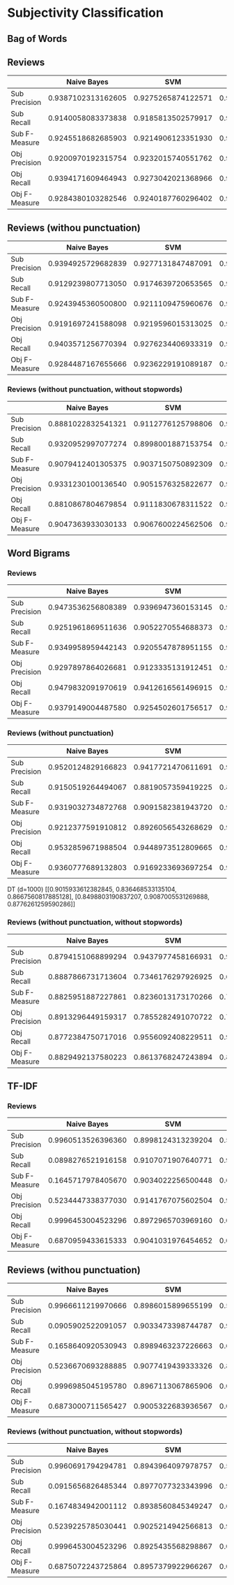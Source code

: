 # Subjectivity Classification

## Bag of Words

## Reviews
|   | Naive Bayes | SVM | Maximum Entropy |
|---|---|---|---|
| Sub Precision | 0.9387102313162605 | 0.9275265874122571 | 0.9324440823078446 |
| Sub Recall    | 0.9140058083373838 | 0.9185813502579917 | 0.9285837652222595 |
| Sub F-Measure | 0.9245518682685903 | 0.9214906123351930 | 0.9290268902599790 |
| Obj Precision | 0.9200970192315754 | 0.9232015740551762 | 0.9326638985977398 |
| Obj Recall    | 0.9394171609464943 | 0.9273042021368966 | 0.9317910962970657 |
| Obj F-Measure | 0.9284380103282546 | 0.9240187760296402 | 0.9310271897490543 |

## Reviews (withou punctuation)
|   | Naive Bayes | SVM | Maximum Entropy | MLP |
|---|---|---|---|---|
| Sub Precision | 0.9394925729682839 | 0.9277131847487091 | 0.9335894516149548 | 0.9394925729682839 |
| Sub Recall    | 0.9129239807713050 | 0.9174639720653565 | 0.9279097972397133 | 0.9129239807713050 |
| Sub F-Measure | 0.9243945360500800 | 0.9211109475960676 | 0.9293426063288208 | 0.9243945360500800 |
| Obj Precision | 0.9191697241588098 | 0.9219596015313025 | 0.9319481191430910 | 0.9394925729682839 |
| Obj Recall    | 0.9403571256770394 | 0.9276234406933319 | 0.9331567281616866 | 0.9129239807713050 |
| Obj F-Measure | 0.9284487167655666 | 0.9236229191089187 | 0.9314183105918230 | 0.9243945360500800 |

### Reviews (without punctuation, without stopwords)
|   | Naive Bayes | SVM | Maximum Entropy |
|---|---|---|---|
| Sub Precision | 0.8881022832541321 | 0.9112776125798806 | 0.9190988481112583 |
| Sub Recall    | 0.9320952997077274 | 0.8998001887153754 | 0.9090045395258194 |
| Sub F-Measure | 0.9079412401305375 | 0.9037150750892309 | 0.9124107301639436 |
| Obj Precision | 0.9331230100136540 | 0.9051576325822677 | 0.9139165203931017 |
| Obj Recall    | 0.8810867804679854 | 0.9111830678311522 | 0.9190396886804884 |
| Obj F-Measure | 0.9047363933030133 | 0.9067600224562506 | 0.9152068961094841 |                                                                                                      

## Word Bigrams

### Reviews
|   | Naive Bayes | SVM | Maximum Entropy |
|---|---|---|---|
| Sub Precision | 0.9473536256808389 | 0.9396947360153145 | 0.9369368939289855 |
| Sub Recall    | 0.9251961869511636 | 0.9052270554688373 | 0.9054220767676837 |
| Sub F-Measure | 0.9349958959442143 | 0.9205547878951155 | 0.9192639604533470 |
| Obj Precision | 0.9297897864026681 | 0.9123335131912451 | 0.9122103461352706 |
| Obj Recall    | 0.9479832091970619 | 0.9412616561496915 | 0.9381047425844187 |
| Obj F-Measure | 0.9379149004487580 | 0.9254502601756517 | 0.9237913726904459 |

### Reviews (without punctuation)
|   | Naive Bayes | SVM | Maximum Entropy | MLP |
|---|---|---|---|---|
| Sub Precision | 0.9520124829166823 | 0.9417721470611691 | 0.9307921169001888 | 0.9520124829166823 |
| Sub Recall    | 0.9150519264494067 | 0.8819057359419225 | 0.8958809000071912 | 0.9150519264494067 |
| Sub F-Measure | 0.9319032734872768 | 0.9091582381943720 | 0.9111081048103685 | 0.9319032734872768 |
| Obj Precision | 0.9212377591910812 | 0.8926056543268629 | 0.9038977360316712 | 0.9520124829166823 |
| Obj Recall    | 0.9532859671988504 | 0.9448973512809665 | 0.9324650469815674 | 0.9150519264494067 |
| Obj F-Measure | 0.9360777689132803 | 0.9169233693697254 | 0.9166329590594516 | 0.9319032734872768 |

DT (d=1000)
[[0.9015933612382845, 0.836468533135104, 0.8667560817885128], [0.8498803190837207, 0.9087005531269888, 0.8776261259590286]]

### Reviews (without punctuation, without stopwords)
|   | Naive Bayes | SVM | Maximum Entropy |
|---|---|---|---|
| Sub Precision | 0.8794151068899294 | 0.9437977458166931 | 0.9240774507306581 |
| Sub Recall    | 0.8887866731713604 | 0.7346176297926925 | 0.6858464034605650 |
| Sub F-Measure | 0.8825951887227861 | 0.8236013173170266 | 0.7841785356269989 |
| Obj Precision | 0.8913296449159317 | 0.7855282491070722 | 0.7538780194530711 |
| Obj Recall    | 0.8772384750717016 | 0.9556092408229511 | 0.9435319254203304 |
| Obj F-Measure | 0.8829492137580223 | 0.8613768247243894 | 0.8369752207169551 |

## TF-IDF

### Reviews
|   | Naive Bayes | SVM | Maximum Entropy |
|---|---|---|---|
| Sub Precision | 0.9960513526396360 | 0.8998124313239204 | 0.5051197753718000 |
| Sub Recall    | 0.0898276521916158 | 0.9107071907640771 | 0.9992019499991217 |
| Sub F-Measure | 0.1645717978405670 | 0.9034022256500448 | 0.6710219868036418 |
| Obj Precision | 0.5234447338377030 | 0.9141767075602504 | 0.9653744715510220 |
| Obj Recall    | 0.9996453004523296 | 0.8972965703969160 | 0.0210512845661516 |
| Obj F-Measure | 0.6870959433615333 | 0.9041031976454652 | 0.0411923423905115 |

## Reviews (withou punctuation)
|   | Naive Bayes | SVM | Maximum Entropy |
|---|---|---|---|
| Sub Precision | 0.9966611219970666 | 0.8986015899655199 | 0.5039516271746417 |
| Sub Recall    | 0.0905902522091057 | 0.9033473398744787 | 0.9942360792768122 |
| Sub F-Measure | 0.1658640920530943 | 0.8989463237226663 | 0.6688654067489133 |
| Obj Precision | 0.5236670693288885 | 0.9077419439333326 | 0.8722658403578760 |
| Obj Recall    | 0.9996985045195780 | 0.8967113067865906 | 0.0214059652432279 |
| Obj F-Measure | 0.6873000711565427 | 0.9005322683936567 | 0.0416495141913825 |

### Reviews (without punctuation, without stopwords)
|   | Naive Bayes | SVM | Maximum Entropy |
|---|---|---|---|
| Sub Precision | 0.9960691794294781 | 0.8943964097978757 | 0.5057931117579055 |
| Sub Recall    | 0.0915656826485344 | 0.8977077323343996 | 0.9995388923178330 |
| Sub F-Measure | 0.1674834942001112 | 0.8938560845349247 | 0.6716920998998515 |
| Obj Precision | 0.5239225785030441 | 0.9025214942566813 | 0.9816866045842769 |
| Obj Recall    | 0.9996453004523296 | 0.8925435568298867 | 0.0233568449926792 |
| Obj F-Measure | 0.6875072243725864 | 0.8957379922966267 | 0.0456230672332882 |

